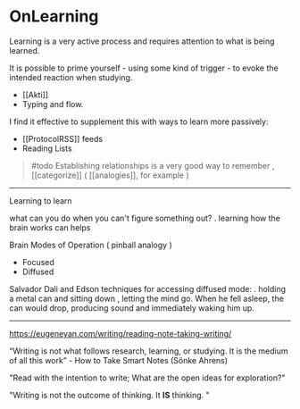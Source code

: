 # OnLearning

Learning is a very active process and requires attention to what is being learned.

It is possible to prime yourself - using some kind of trigger - to evoke the intended reaction when studying.

* [[Akti]]
* Typing and flow.

I find it effective to supplement this with ways to learn more passively:

* [[ProtocolRSS]] feeds
* Reading Lists

> #todo
Establishing relationships is a very good way to remember , [[categorize]] ( [[analogies]], for example )

___

Learning to learn

what can you do when you can't figure something out?
    . learning how the brain works can helps

Brain Modes of Operation ( pinball analogy )

* Focused
* Diffused

Salvador Dali and Edson techniques for accessing diffused mode:
    . holding a metal can and sitting down , letting the mind go. When he fell asleep, the can would drop, producing sound and immediately waking him up.

___

<https://eugeneyan.com/writing/reading-note-taking-writing/>

“Writing is not what follows research, learning, or studying. It is the medium of all this work” - How to Take Smart Notes (Sönke Ahrens)

"Read with the intention to write; What are the open ideas for exploration?"

"Writing is not the outcome of thinking. It __IS__ thinking. "
